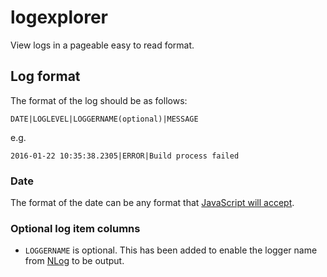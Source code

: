 # logexplorer

View logs in a pageable easy to read format.

## Log format
The format of the log should be as follows:

`DATE|LOGLEVEL|LOGGERNAME(optional)|MESSAGE`

e.g.

`2016-01-22 10:35:38.2305|ERROR|Build process failed`

### Date
The format of the date can be any format that [JavaScript will accept](https://developer.mozilla.org/en/docs/Web/JavaScript/Reference/Global_Objects/Date).

### Optional log item columns
* `LOGGERNAME` is optional. This has been added to enable the logger name from [NLog](https://github.com/NLog/NLog/) to be output.
